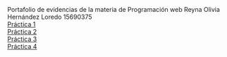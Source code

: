 <html>
  <head>
  </head>
  <body>
    Portafolio de evidencias de la materia de Programación web Reyna Olivia Hernández Loredo 15690375
    <br>
    <a href="Practica1.html">Práctica 1 </a> <br>
    <a href="Practica2.html">Práctica 2 </a> <br>
    <a href="Practica3.html">Práctica 3 </a> <br>
    <a href="Practica4.html">Práctica 4 </a> <br>
  </body>
  </html>
